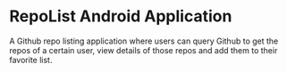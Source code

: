 # RepoList Android Application
A Github repo listing application where users can query Github to get the repos of a certain user, view details of those repos and add them to their favorite list.
